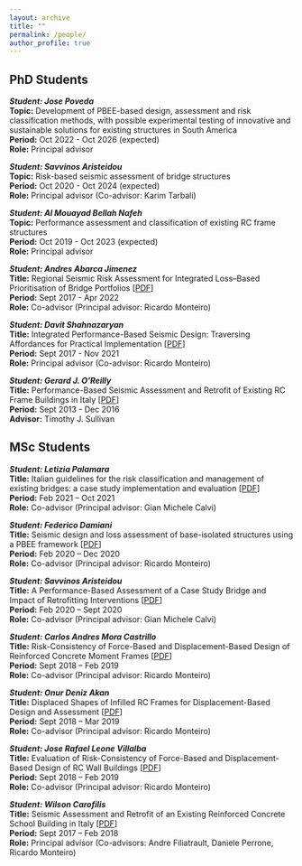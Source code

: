 ```yaml
---
layout: archive
title: ""
permalink: /people/
author_profile: true
---
```


## PhD Students
***Student: Jose Poveda***\
**Topic:** Development of PBEE-based design, assessment and risk classification methods, with possible experimental testing of innovative and sustainable solutions for existing structures in South America\
**Period:** Oct 2022 - Oct 2026 (expected)\
**Role:** Principal advisor

***Student: Savvinos Aristeidou***\
**Topic:** Risk-based seismic assessment of bridge structures\
**Period:** Oct 2020 - Oct 2024 (expected)\
**Role:** Principal advisor (Co-advisor: Karim Tarbali)

***Student: Al Mouayad Bellah Nafeh***\
**Topic:** Performance assessment and classification of existing RC frame structures\
**Period:** Oct 2019 - Oct 2023 (expected)\
**Role:**	Principal advisor

***Student: Andres Abarca Jimenez***\
**Title:** Regional Seismic Risk Assessment for Integrated Loss–Based Prioritisation of Bridge Portfolios [[PDF](http://gerardjoreilly.github.io/files/Theses/2022-Abarca.pdf)]\
**Period:** Sept 2017 - Apr 2022\
**Role:** Co-advisor (Principal advisor: Ricardo Monteiro)

***Student:	Davit Shahnazaryan***\
**Title:**	Integrated Performance-Based Seismic Design: Traversing Affordances for Practical Implementation [[PDF](http://gerardjoreilly.github.io/files/Theses/2021-Shahnazaryan.pdf)]\
**Period:** Sept 2017 - Nov 2021\
**Role:**	Principal advisor (Co-advisor: Ricardo Monteiro)

***Student:	Gerard J. O'Reilly***\
**Title:**	Performance-Based Seismic Assessment and Retrofit of Existing RC Frame Buildings in Italy [[PDF](http://gerardjoreilly.github.io/files/Theses/2016_O'Reilly.pdf)]\
**Period:** Sept 2013 - Dec 2016\
**Advisor:**	Timothy J. Sullivan

## MSc Students
***Student: Letizia Palamara***\
**Title:** Italian guidelines for the risk classification and management of existing bridges: a case study implementation and evaluation [[PDF](http://gerardjoreilly.github.io/files/Theses/2020-Palamara.pdf)]\
**Period:** Feb 2021 – Oct 2021\
**Role:** Co-advisor (Principal advisor: Gian Michele Calvi)

***Student: Federico Damiani***\
**Title:** Seismic design and loss assessment of base-isolated structures using a PBEE framework [[PDF](http://gerardjoreilly.github.io/files/Theses/2020-Damiani.pdf)]\
**Period:** Feb 2020 – Dec 2020\
**Role:** Co-advisor (Principal advisor: Ricardo Monteiro)

***Student: Savvinos Aristeidou***\
**Title:** A Performance-Based Assessment of a Case Study Bridge and Impact of Retrofitting Interventions [[PDF](http://gerardjoreilly.github.io/files/Theses/2020_Aristeidou.pdf)]\
**Period:** Feb 2020 – Sept 2020\
**Role:** Co-advisor (Principal advisor: Gian Michele Calvi)

***Student: Carlos Andres Mora Castrillo***\
**Title:** Risk-Consistency of Force-Based and Displacement-Based Design of Reinforced Concrete Moment Frames [[PDF](http://gerardjoreilly.github.io/files/Theses/2019_Mora-Castrillo.pdf)]\
**Period:** Sept 2018 – Feb 2019\
**Role:** Co-advisor (Principal advisor: Ricardo Monteiro)

***Student: Onur Deniz Akan***\
**Title:** Displaced Shapes of Infilled RC Frames for Displacement-Based Design and Assessment [[PDF](http://gerardjoreilly.github.io/files/Theses/2019_Akan.pdf)]\
**Period:** Sept 2018 – Mar 2019\
**Role:** Co-advisor (Principal advisor: Ricardo Monteiro)

***Student: Jose Rafael Leone Villalba***\
**Title:** Evaluation of Risk-Consistency of Force-Based and Displacement-Based Design of RC Wall Buildings [[PDF](http://gerardjoreilly.github.io/files/Theses/2019_Leone-Villalba.pdf)]\
**Period:** Sept 2018 – Feb 2019\
**Role:** Co-advisor (Principal advisor: Ricardo Monteiro)

***Student: Wilson Carofilis***\
**Title:** Seismic Assessment and Retrofit of an Existing Reinforced Concrete School Building in Italy [[PDF](http://gerardjoreilly.github.io/files/Theses/2018_Carofilis.pdf)]\
**Period:** Sept 2017 – Feb 2018\
**Role:** Principal advisor (Co-advisors: Andre Filiatrault, Daniele Perrone, Ricardo Monteiro)
